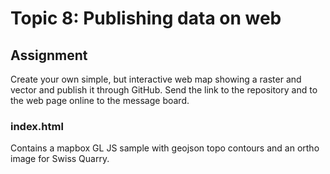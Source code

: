 # Topic 8: Publishing data on web #

## Assignment ##

Create your own simple, but interactive web map showing a raster and vector and publish it through GitHub. Send the link to the repository and to the web page online to the message board.

### index.html ###

Contains a mapbox GL JS sample with geojson topo contours and an ortho image for Swiss Quarry.

